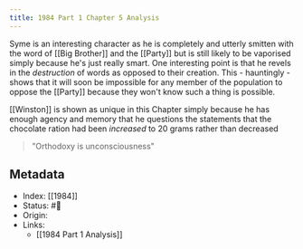 ```yaml
---
title: 1984 Part 1 Chapter 5 Analysis
---
```


Syme is an interesting character as he is completely and utterly smitten with the word of [[Big Brother]] and the [[Party]] but is still likely to be vaporised simply because he's just really smart. One interesting point is that he revels in the _destruction_ of words as opposed to their creation. This - hauntingly - shows that it will soon be impossible for any member of the population to oppose the [[Party]] because they won't know such a thing is possible.

[[Winston]] is shown as unique in this Chapter simply because he has enough agency and memory that he questions the statements that the chocolate ration had been _increased_ to 20 grams rather than decreased

> "Orthodoxy is unconsciousness"

## Metadata
- Index: [[1984]]
- Status: #🌲  
- Origin: 
- Links:
	- [[1984 Part 1 Analysis]]